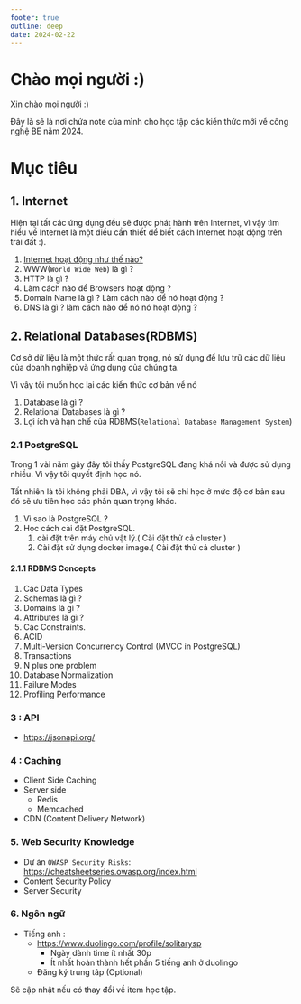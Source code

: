 ```yaml
---
footer: true
outline: deep
date: 2024-02-22
---
```


# Chào mọi người :)

Xin chào mọi người :)

Đây là sẽ là nơi chứa note của mình cho học tập các kiến thức mới về công nghệ BE năm 2024.

# Mục tiêu
## 1. Internet
Hiện tại tất các ứng dụng đều sẽ được phát hành trên Internet, vì vậy tìm hiểu về Internet là một điều cần thiết để biết cách Internet hoạt động trên trái đất :).

1. [Internet hoạt động như thế nào?](2024-03-14-Internet-Internet-hoat-dong-nhu-the-nao.md)
2. WWW(`World Wide Web`) là gì ?
3. HTTP là gì ?
4. Làm cách nào để Browsers hoạt động ?
5. Domain Name là gì ? Làm cách nào để nó hoạt động ?
6. DNS là gì ? làm cách nào để nó nó hoạt động ?

## 2. Relational Databases(RDBMS)
Cơ sở dữ liệu là một thức rất quan trọng, nó sử dụng để lưu trữ các dữ liệu của doanh nghiệp và ứng dụng của chúng ta.

Vì vậy tôi muốn học lại các kiến thức cơ bản về nó

1. Database là gì ?
2. Relational Databases là gì ?
3. Lợi ích và hạn chế của RDBMS(`Relational Database Management System`)
### 2.1 PostgreSQL
Trong 1 vài năm gây đây tôi thấy PostgreSQL đang khá nổi và được sử dụng nhiều. Vì vậy tôi quyết định học nó.

Tất nhiên là tôi không phải DBA, vì vậy tôi sẽ chỉ học ở mức độ cơ bản sau đó sẽ ưu tiên học các phần quan trọng khác.

1. Vì sao là PostgreSQL ?
2. Học cách cài đặt PostgreSQL.
   1. cài đặt trên máy chủ vật lý.( Cài đặt thử cả cluster )
   2. Cài đặt sử dụng docker image.( Cài đặt thử cả cluster )
#### 2.1.1 RDBMS Concepts
1. Các Data Types
2. Schemas là gì ?
2. Domains là gì ?
3. Attributes là gì ?
4. Các Constraints.
5. ACID
6. Multi-Version Concurrency Control (MVCC in PostgreSQL)
6. Transactions
7. N plus one problem
8. Database Normalization
9. Failure Modes
10. Profiling Performance

### 3 : API
 - https://jsonapi.org/
### 4 : Caching
- Client Side Caching
- Server side
  - Redis
  - Memcached
- CDN (Content Delivery Network)

### 5. Web Security Knowledge
- Dự án `OWASP Security Risks`: https://cheatsheetseries.owasp.org/index.html
- Content Security Policy
- Server Security

### 6. Ngôn ngữ
- Tiếng anh : 
  - https://www.duolingo.com/profile/solitarysp
    - Ngày dành time ít nhất 30p 
    - Ít nhất hoàn thành hết phần 5 tiếng anh ở duolingo
  - Đăng ký trung tâp (Optional)
 
Sẽ cập nhật nếu có thay đổi về item học tập.
